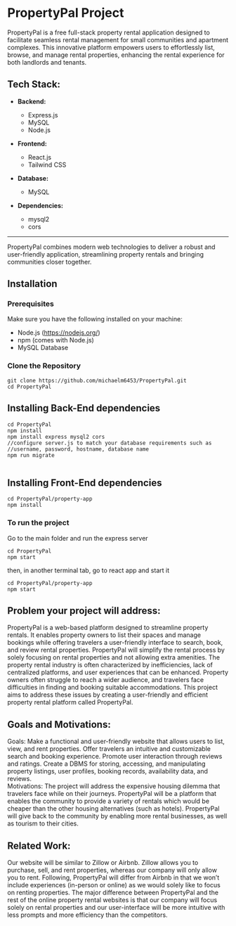 # PropertyPal Project

PropertyPal is a free full-stack property rental application designed to facilitate seamless rental management for small communities and apartment complexes. This innovative platform empowers users to effortlessly list, browse, and manage rental properties, enhancing the rental experience for both landlords and tenants.

## Tech Stack:

- **Backend:**
  - Express.js
  - MySQL
  - Node.js

- **Frontend:**
  - React.js
  - Tailwind CSS

- **Database:**
  - MySQL

- **Dependencies:**
  - mysql2
  - cors

---

PropertyPal combines modern web technologies to deliver a robust and user-friendly application, streamlining property rentals and bringing communities closer together.

## Installation

### Prerequisites

Make sure you have the following installed on your machine:

- Node.js (https://nodejs.org/)
- npm (comes with Node.js)
- MySQL Database

### Clone the Repository
```
git clone https://github.com/michaelm6453/PropertyPal.git
cd PropertyPal
```
## Installing Back-End dependencies

```
cd PropertyPal
npm install
npm install express mysql2 cors
//configure server.js to match your database requirements such as
//username, password, hostname, database name
npm run migrate


```

## Installing Front-End dependencies

```
cd PropertyPal/property-app
npm install

```
### To run the project

Go to the main folder and run the express server
```
cd PropertyPal
npm start
```
then, in another terminal tab, go to react app and start it
```
cd PropertyPal/property-app
npm start
```


Problem your project will address:
--
PropertyPal is a web-based platform designed to streamline property rentals. It enables property owners to list their spaces and manage bookings while offering travelers a user-friendly interface to search, book, and review rental properties. PropertyPal will simplify the rental process by solely focusing on rental properties and not allowing extra amenities. The property rental industry is often characterized by inefficiencies, lack of centralized platforms, and user experiences that can be enhanced. Property owners often struggle to reach a wider audience, and travelers face difficulties in finding and booking suitable accommodations. This project aims to address these issues by creating a user-friendly and efficient property rental platform called PropertyPal.

Goals and Motivations: 
--
Goals:
Make a functional and user-friendly website that allows users to list, view, and rent properties.
Offer travelers an intuitive and customizable search and booking experience.
Promote user interaction through reviews and ratings.
Create a DBMS for storing, accessing, and manipulating property listings, user profiles, booking records, availability data, and reviews. 	
Motivations:
The project will address the expensive housing dilemma that travelers face while on their journeys. PropertyPal will be a platform that enables the community to provide a variety of rentals which would be cheaper than the other housing alternatives (such as hotels). PropertyPal will give back to the community by enabling more rental businesses, as well as tourism to their cities. 

Related Work: 
--
Our website will be similar to Zillow or Airbnb. Zillow allows you to purchase, sell, and rent properties, whereas our company will only allow you to rent. Following, PropertyPal will differ from Airbnb in that we won’t include experiences (in-person or online) as we would solely like to focus on renting properties. The major difference between PropertyPal and the rest of the online property rental websites is that our company will focus solely on rental properties and our user-interface will be more intuitive with less prompts and more efficiency than the competitors. 
